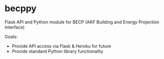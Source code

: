 # becppy

Flask API and Python module for BECP (AKF Building and Energy Projection Interface)

Goals:

- Provide API access via Flask & Heroku for future
- Provide standard Python library functionality

